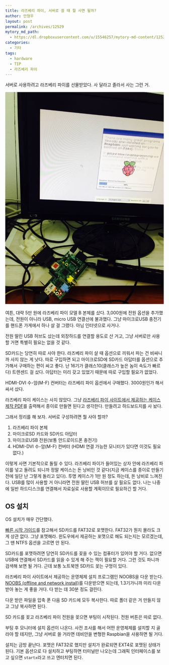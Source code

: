 ```yaml
---
title: 라즈베리 파이, 서버로 쓸 때 뭘 사면 될까?
author: 안형우
layout: post
permalink: /archives/12529
mytory_md_path:
  - https://dl.dropboxusercontent.com/u/15546257/mytory-md-content/12529-raspberry-pi.md
categories:
  - 기타
tags:
  - hardware
  - TIP
  - 라즈베리 파이
---
```

서버로 사용하려고 라즈베리 파이를 선물받았다. 사 달라고 졸라서 사는 그런 거.

![라즈베리 파이 OS 설치중][1]

여튼, 대략 5만 원에 라즈베리 파이 모델 B 본체를 샀다. 3,000원에 전원 옵션을 추가했는데, 전원이 아니라 USB, micro USB 연결선에 불과했다. 그냥 마이크로USB 충전기를 핸드폰 가게에서 하나 살 걸 그랬다. 아님 인터넷으로 사거나.

전원 딸린 USB 허브도 샀는데 외장하드를 연결할 용도로 산 거고, 그냥 서버로만 사용할 거면 특별히 필요는 없을 것 같다.

SD카드는 당연히 따로 사야 한다. 라즈베리 파이 살 때 옵션으로 끼워서 파는 건 비싸니까 사지 않는 게 낫다. 따로 구입하면 되고 마이크로SD에 SD카드 아답터를 옵션으로 추가해서 구매하는 편이 싸고 좋다. 난 16기가 클래스10(클래스가 높은 놈이 속도가 빠르다) 트렌센드 걸 샀다. 아답터는 미리 갖고 있었기 때문에 따로 구입할 필요가 없었다.

HDMI-DVI 수-암(M-F) 컨버터는 라즈베리 파이 옵션에서 구매했다. 3000원인가 해서 싸서 샀다.

라즈베리 파이 케이스는 사지 않았다. 그냥 [라즈베리 파이 사이트에서 제공하는 케이스 제작 PDF][2]를 출력해서 종이로 만들면 된다고 생각한다. 만들려고 하드보드지를 사 놨다.

그래서 정리를 해 보자. 서버로 구성하려면 뭘 사야 할까?

1.  라즈베리 파이 본체
2.  마이크로SD 카드와 SD카드 아답터
3.  마이크로USB 전원(보통 안드로이드폰 충전기)
4.  HDMI-DVI 수-암(M-F) 컨버터 (HDMI 연결 가능한 모니터가 있다면 이것도 필요 없다.)

이렇게 사면 기본적으로 돌릴 수 있다. 라즈베리 파이가 들어있는 상자 안에 라즈베리 파이를 넣고 돌려도 되니까 정말 케이스는 돈 낭비인 것 같다(지금 케이스를 종이로 만들기 전에 일단 난 그렇게 돌리고 있다). 투명 케이스가 1만 원 정도 하는데, 돈 낭비로 느껴진다. USB를 많이 사용할 거 아니라면 전원 딸린 USB 허브를 살 필요도 없다. 나는 나중에 일반 하드디스크를 연결해서 자료실로 사용할 계획이므로 필요하긴 할 거다.

## OS 설치

OS 설치가 매우 간단했다.

[빠른 시작 가이드][3]를 참고해서 SD카드를 FAT32로 포맷한다. FAT32가 뭔지 몰라도 크게 상관 없다. 그냥 포맷해라. 윈도우에서 제공하는 포맷으로 해도 되는지는 모르겠는데, 그 땐 NTFS 옵션을 고르면 안 된다.

SD카드를 포맷하려면 당연히 SD카드를 꽂을 수 있는 컴퓨터가 있어야 할 거다. 없으면 USB에 연결해서 SD카드를 읽을 수 있게 해 주는 잭이 필요할 거다. 그런 것도 파니까 검색해 보면 될 거다. 근데 보통 노트북엔 SD카드 꽂는 구멍이 있다.

라즈베리 파이 사이트에서 제공하는 운영체제 설치 프로그램인 NOOBS을 다운 받는다. [NOOBS (offline and network install)][4]를 다운받으면 되는데, 1.3기가니까 미리 다운 받아 놓는 게 좋을 거다. 다 받는 데 30분 정도 걸린다.

다운 받은 파일을 압축 푼 다음 SD 카드에 모두 복사한다. 따로 폴더 같은 거 만들지 않고 그냥 복사하면 된다.

SD 카드를 꽂고 라즈베리 파이 전원을 꽂으면 부팅이 시작된다. 전원 버튼은 따로 없다.

부팅 후 모니터에 설치 옵션이 나온다. 사전 조사를 해서 어떤 운영체제를 설치할 지 골라야 할 테지만, 그냥 서버로 쓸 거라면 데비안을 변형한 Raspbian을 사용하면 될 거다.

설치는 금방 끝난다. 포맷은 FAT32로 했지만 설치가 완료되면 EXT4로 포맷된 상태가 된다. 기본 옵션으로 다 설치하고 부팅하면 터미널만 나오는데 그래픽 인터페이스를 보고 싶으면 `startx`라고 쓰고 엔터치면 된다.

 [1]: /uploads/legacy/raspberry-pi.jpg
 [2]: http://www.raspberrypi.org/archives/1310
 [3]: http://www.raspberrypi.org/quick-start-guide
 [4]: http://www.raspberrypi.org/downloads